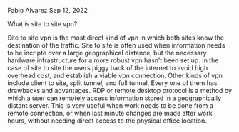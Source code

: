 Fabio Alvarez										Sep 12, 2022

What is site to site vpn?

Site to site vpn is the most direct kind of vpn in which both sites know the destination of the traffic. Site to site is often used when information needs to be incripte over a large geographical distance, but the necessary hardware infrastructure for a more robust vpn hasn’t been set up. In the case of site to site the users piggy back of the internet to avoid high overhead cost, and establish a viable vpn connection. Other kinds of vpn include client to site, split tunnel, and full tunnel. Every one of them has drawbacks and advantages. 
RDP or remote desktop protocol is a method by which a user can remotely access information stored in a geographically distant server. This is very useful when work needs to be done from a remote connection, or when last minute changes are made after work hours, without needing direct access to the physical office location. 

